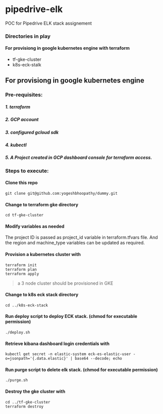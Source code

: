 # pipedrive-elk
POC for Pipedrive ELK stack assignement

### Directories in play
#### For provisiong in google kubernetes engine with terraform
* tf-gke-cluster
* k8s-eck-stalk

## For provisiong in google kubernetes engine

### Pre-requisites:

  ##### 1. terraform
  ##### 2. GCP account
  ##### 3. configured gcloud sdk
  ##### 4. kubectl
  ##### 5. A Project created in GCP dashboard console for terraform access.

### Steps to execute:

#### Clone this repo
```
git clone git@github.com:yogeshbhoopathy/dummy.git
```
#### Change to terraform gke directory
```
cd tf-gke-cluster
```
#### Modify variables as needed
   The project ID is passed as project_id variable in terraform.tfvars file. And the region and machine_type variables can be updated as required.

#### Provision a kubernetes cluster with
```
terraform init
terraform plan
terraform apply
```
> a 3 node cluster should be provisioned in GKE
#### Change to k8s eck stack directory
```
cd ../k8s-eck-stack
```
#### Run deploy script to deploy ECK stack. (chmod for executable permission)
```
./deploy.sh 
```
#### Retrieve kibana dashboard login credentials with 
```
kubectl get secret -n elastic-system eck-es-elastic-user -o=jsonpath='{.data.elastic}' | base64 --decode; echo
```
#### Run purge script to delete elk stack. (chmod for executable permission)
```
./purge.sh
```
#### Destroy the gke cluster with
```
cd ../tf-gke-cluster
terraform destroy
```
